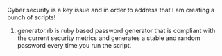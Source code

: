 Cyber security is a key issue and in order to address that I am creating a bunch of scripts!

1) generator.rb is ruby based password generator that is compliant with the current security metrics and generates a stable and random password every time you run the script. 
